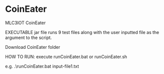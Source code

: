 # CoinEater
MLC3IOT CoinEater

EXECUTABLE jar file runs 9 test files along with the user inputted file as the argument to the script.

Download CoinEater folder

HOW TO RUN:
execute runCoinEater.bat or runCoinEater.sh

e.g.
.\runCoinEater.bat input-file1.txt
